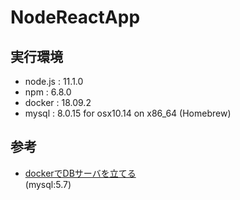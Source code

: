 # NodeReactApp

## 実行環境

- node.js : 11.1.0
- npm : 6.8.0
- docker : 18.09.2
- mysql : 8.0.15 for osx10.14 on x86_64 (Homebrew)

## 参考

- [dockerでDBサーバを立てる](https://qiita.com/wataling/items/ce7a29df86f1ce3ef6a3)  
	(mysql:5.7)
